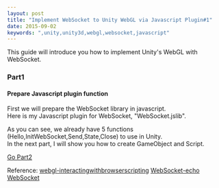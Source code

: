 ```yaml
---
layout: post
title: "Implement WebSocket to Unity WebGL via Javascript Plugin#1"
date: 2015-09-02
keywords: ",unity,unity3d,webgl,websocket,javascript"
---
```


This guide will introduce you how to implement Unity's WebGL with WebSocket.

<h3>Part1</h3>
<h4>Prepare Javascript plugin function</h4>
<p class="text-left"> 
First we will prepare the WebSocket library in javascript. <br/>
Here is my Javascript plugin for WebSocket, "WebSocket.jslib".
</p>

<script src="https://gist.github.com/auycro/3b00e3c05b26d284ec77.js"></script>

<p class="text-left"> 
 As you can see, we already have 5 functions (Hello,InitWebSocket,Send,State,Close) to use in Unity. <br/>
 In the next part, I will show you how to create GameObject and Script.
</p>

[Go Part2](http://auycro.github.io/blog/2015/09/05/implement-websocket-unity-webgl-javascript-plugin2/)

Reference:
[webgl-interactingwithbrowserscripting](http://docs.unity3d.com/Manual/webgl-interactingwithbrowserscripting.html)
[WebSocket-echo](https://www.websocket.org/echo.html)
[WebSocket](https://developer.mozilla.org/en-US/docs/Web/API/WebSocket)
